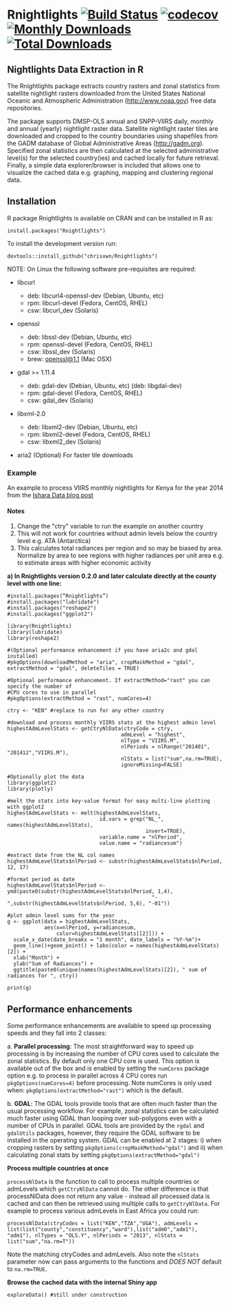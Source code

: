 # Rnightlights [![Build Status](https://travis-ci.org/chrisvwn/Rnightlights.svg?branch=master)](https://travis-ci.org/chrisvwn/Rnightlights) [![codecov](https://codecov.io/gh/chrisvwn/Rnightlights/branch/master/graph/badge.svg)](https://codecov.io/gh/chrisvwn/Rnightlights) [![Monthly Downloads](http://cranlogs.r-pkg.org/badges/Rnightlights)](http://cranlogs.r-pkg.org/badges/Rnightlights) [![Total Downloads](http://cranlogs.r-pkg.org/badges/grand-total/Rnightlights)](http://cranlogs.r-pkg.org/badges/grand-total/Rnightlights)

## Nightlights Data Extraction in R

The Rnightlights package extracts country rasters and zonal statistics from satellite nightlight rasters downloaded from the United States National Oceanic and Atmospheric Administration (<http://www.noaa.gov>) free data repositories. 

The package supports DMSP-OLS annual and SNPP-VIIRS daily, monthly and annual (yearly) nightlight raster data. Satellite nightlight raster tiles are downloaded and cropped to the country boundaries using shapefiles from the GADM database of Global Administrative Areas (<http://gadm.org>). Specified zonal statistics are then calculated at the selected administrative level(s) for the selected country(ies) and cached locally for future retrieval. Finally, a simple data explorer/browser is included that allows one to visualize the cached data e.g. graphing, mapping and clustering regional data.

## Installation

R package Rnightlights is available on CRAN and can be installed in R as:

```
install.packages("Rnightlights")

```

To install the development version run:

```
devtools::install_github("chrisvwn/Rnightlights")

```

NOTE: On Linux the following software pre-requisites are required:

* libcurl
  * deb: libcurl4-openssl-dev (Debian, Ubuntu, etc)
  * rpm: libcurl-devel (Fedora, CentOS, RHEL)
  * csw: libcurl_dev (Solaris)
 
* openssl
  * deb: libssl-dev (Debian, Ubuntu, etc)
  * rpm: openssl-devel (Fedora, CentOS, RHEL)
  * csw: libssl_dev (Solaris)
  * brew: openssl@1.1 (Mac OSX)
 
* gdal >= 1.11.4
  * deb: gdal-dev (Debian, Ubuntu, etc) (deb: libgdal-dev)
  * rpm: gdal-devel (Fedora, CentOS, RHEL)
  * csw: gdal_dev (Solaris)

* libxml-2.0
  * deb: libxml2-dev (Debian, Ubuntu, etc)
  * rpm: libxml2-devel (Fedora, CentOS, RHEL)
  * csw: libxml2_dev (Solaris)

* aria2 (Optional) For faster tile downloads

### Example

An example to process VIIRS monthly nightlights for Kenya for the year 2014 from the
[Ishara Data blog post](http://isharadata.blogspot.co.ke/2017/09/rnightlights-satellite-nightlight-data.html)

#### Notes
1. Change the "ctry" variable to run the example on another country
2. This will not work for countries without admin levels below the country level e.g. ATA (Antarctica)
3. This calculates total radiances per region and so may be biased by area. Normalize by area to see 
        regions with higher radiances per unit area e.g. to estimate areas with higher economic activity

**a) In Rnightlights version 0.2.0 and later calculate directly at the county level with one line:**

```{r}
#install.packages(“Rnightlights”)
#install.packages("lubridate")
#install.packages("reshape2")
#install.packages("ggplot2")

library(Rnightlights)
library(lubridate)
library(reshape2)

#(Optional performance enhancement if you have aria2c and gdal installed)
#pkgOptions(downloadMethod = "aria", cropMaskMethod = "gdal", extractMethod = "gdal", deleteTiles = TRUE)

#Optional performance enhancement. If extractMethod="rast" you can specify the number of
#CPU cores to use in parallel
#pkgOptions(extractMethod = "rast", numCores=4)

ctry <- "KEN" #replace to run for any other country

#download and process monthly VIIRS stats at the highest admin level
highestAdmLevelStats <- getCtryNlData(ctryCode = ctry, 
                                     admLevel = "highest",
                                     nlType = "VIIRS.M", 
                                     nlPeriods = nlRange("201401", "201412","VIIRS.M"), 
                                     nlStats = list("sum",na.rm=TRUE),
                                     ignoreMissing=FALSE)

#Optionally plot the data
library(ggplot2)
library(plotly)

#melt the stats into key-value format for easy multi-line plotting with ggplot2
highestAdmLevelStats <- melt(highestAdmLevelStats,
                              id.vars = grep("NL_", names(highestAdmLevelStats), 
                                             invert=TRUE), 
                              variable.name = "nlPeriod", 
                              value.name = "radiancesum")

#extract date from the NL col names
highestAdmLevelStats$nlPeriod <- substr(highestAdmLevelStats$nlPeriod, 12, 17)

#format period as date
highestAdmLevelStats$nlPeriod <- ymd(paste0(substr(highestAdmLevelStats$nlPeriod, 1,4), 
                                               "-",substr(highestAdmLevelStats$nlPeriod, 5,6), "-01"))

#plot admin level sums for the year
g <- ggplot(data = highestAdmLevelStats, 
            aes(x=nlPeriod, y=radiancesum, 
                color=highestAdmLevelStats[[2]])) +
  scale_x_date(date_breaks = "1 month", date_labels = "%Y-%m")+
  geom_line()+geom_point() + labs(color = names(highestAdmLevelStats)[2]) + 
  xlab("Month") + 
  ylab("Sum of Radiances") +
  ggtitle(paste0(unique(names(highestAdmLevelStats)[2]), " sum of radiances for ", ctry))

print(g)

```
## Performance enhancements
Some performance enhancements are available to speed up processing speeds and they fall into 2 classes:

a. **Parallel processing**: The most straightforward way to speed up processing is by increasing the number of CPU cores used to calculate the zonal statistics. By default only one CPU core is used. This option is available out of the box and is enabled by setting the `numCores` package option e.g. to process in parallel across 4 CPU cores run `pkgOptions(numCores=4)` before processing. Note numCores is only used when: `pkgOptions(extractMethod="rast")` which is the default.

b. **GDAL**: The GDAL tools provide tools that are often much faster than the usual processing workflow. For example, zonal statistics can be calculated much faster using GDAL than looping over sub-polygons even with a number of CPUs in parallel. GDAL tools are provided by the `rgdal` and `gdalUtils` packages, however, they require the GDAL software to be installed in the operating system. GDAL can be enabled at 2 stages:
    i)  when cropping rasters by setting `pkgOptions(cropMaskMethod="gdal")` and
    ii) when calculating zonal stats by setting `pkgOptions(extractMethod="gdal")`
    
**Process multiple countries at once**

`processNlData` is the function to call to process multiple countries or admLevels which `getCtryNlData` cannot do. The other difference is that processNlData does not return any value - instead all processed data is cached and can then be retrieved using multiple calls to `getCtryNlData`. For example to process various admLevels in East Africa you could run:

```
processNlData(ctryCodes = list("KEN","TZA","UGA"), admLevels = list(list("county","constituency","ward"),list("adm0","adm1"), "adm1"), nlTypes = "OLS.Y", nlPeriods = "2013", nlStats = list("sum","na.rm=T"))
```

Note the matching ctryCodes and admLevels. Also note the `nlStats` parameter now can pass arguments to the functions and *DOES NOT* default to `na.rm=TRUE`.

**Browse the cached data with the internal Shiny app**

```
exploreData() #still under construction

```